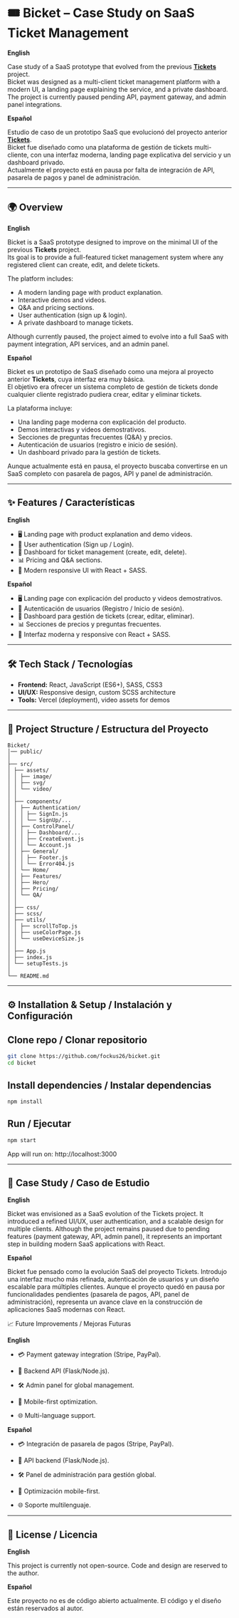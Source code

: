 # 🎟️ Bicket – Case Study on SaaS Ticket Management

**English**

Case study of a SaaS prototype that evolved from the previous [**Tickets**](https://github.com/Fockus26/Tickets) project.  
Bicket was designed as a multi-client ticket management platform with a modern UI, a landing page explaining the service, and a private dashboard.  
The project is currently paused pending API, payment gateway, and admin panel integrations.  

**Español**

Estudio de caso de un prototipo SaaS que evolucionó del proyecto anterior [**Tickets**](https://github.com/Fockus26/Tickets).  
Bicket fue diseñado como una plataforma de gestión de tickets multi-cliente, con una interfaz moderna, landing page explicativa del servicio y un dashboard privado.  
Actualmente el proyecto está en pausa por falta de integración de API, pasarela de pagos y panel de administración.

---

## 🌍 Overview

**English**

Bicket is a SaaS prototype designed to improve on the minimal UI of the previous **Tickets** project.  
Its goal is to provide a full-featured ticket management system where any registered client can create, edit, and delete tickets.  

The platform includes:  
- A modern landing page with product explanation.  
- Interactive demos and videos.  
- Q&A and pricing sections.  
- User authentication (sign up & login).  
- A private dashboard to manage tickets.  

Although currently paused, the project aimed to evolve into a full SaaS with payment integration, API services, and an admin panel.

**Español**

Bicket es un prototipo de SaaS diseñado como una mejora al proyecto anterior **Tickets**, cuya interfaz era muy básica.  
El objetivo era ofrecer un sistema completo de gestión de tickets donde cualquier cliente registrado pudiera crear, editar y eliminar tickets.  

La plataforma incluye:  
- Una landing page moderna con explicación del producto.  
- Demos interactivas y videos demostrativos.  
- Secciones de preguntas frecuentes (Q&A) y precios.  
- Autenticación de usuarios (registro e inicio de sesión).  
- Un dashboard privado para la gestión de tickets.  

Aunque actualmente está en pausa, el proyecto buscaba convertirse en un SaaS completo con pasarela de pagos, API y panel de administración.

---

## ✨ Features / Características

**English**
- 🖥️ Landing page with product explanation and demo videos.  
- 🔐 User authentication (Sign up / Login).  
- 📂 Dashboard for ticket management (create, edit, delete).  
- 📊 Pricing and Q&A sections.  
- 🎨 Modern responsive UI with React + SASS.  

**Español**
- 🖥️ Landing page con explicación del producto y videos demostrativos.  
- 🔐 Autenticación de usuarios (Registro / Inicio de sesión).  
- 📂 Dashboard para gestión de tickets (crear, editar, eliminar).  
- 📊 Secciones de precios y preguntas frecuentes.  
- 🎨 Interfaz moderna y responsive con React + SASS.  

---

## 🛠️ Tech Stack / Tecnologías

- **Frontend:** React, JavaScript (ES6+), SASS, CSS3  
- **UI/UX:** Responsive design, custom SCSS architecture  
- **Tools:** Vercel (deployment), video assets for demos  

---

## 📂 Project Structure / Estructura del Proyecto

```text
Bicket/
│── public/
│
├── src/
│ ├── assets/
│ │ ├── image/
│ │ ├── svg/
│ │ └── video/
│ │
│ ├── components/
│ │ ├── Authentication/
│ │ │ ├── SignIn.js
│ │ │ └── SignUp/...
│ │ ├── ControlPanel/
│ │ │ ├── Dashboard/...
│ │ │ ├── CreateEvent.js
│ │ │ └── Account.js
│ │ ├── General/
│ │ │ ├── Footer.js
│ │ │ └── Error404.js
│ │ └── Home/
│ │ ├── Features/
│ │ ├── Hero/
│ │ ├── Pricing/
│ │ └── QA/
│ │
│ ├── css/
│ ├── scss/
│ ├── utils/
│ │ ├── scrollToTop.js
│ │ ├── useColorPage.js
│ │ └── useDeviceSize.js
│ │
│ ├── App.js
│ ├── index.js
│ └── setupTests.js
│
└── README.md
```

---

## ⚙️ Installation & Setup / Instalación y Configuración

## Clone repo / Clonar repositorio
```bash
git clone https://github.com/fockus26/bicket.git
cd bicket
```

## Install dependencies / Instalar dependencias
```bash
npm install
```

## Run / Ejecutar
```bash
npm start
```

App will run on: http://localhost:3000

---

## 📖 Case Study / Caso de Estudio

**English**

Bicket was envisioned as a SaaS evolution of the Tickets project.
It introduced a refined UI/UX, user authentication, and a scalable design for multiple clients.
Although the project remains paused due to pending features (payment gateway, API, admin panel), it represents an important step in building modern SaaS applications with React.

**Español**

Bicket fue pensado como la evolución SaaS del proyecto Tickets.
Introdujo una interfaz mucho más refinada, autenticación de usuarios y un diseño escalable para múltiples clientes.
Aunque el proyecto quedó en pausa por funcionalidades pendientes (pasarela de pagos, API, panel de administración), representa un avance clave en la construcción de aplicaciones SaaS modernas con React.

📈 Future Improvements / Mejoras Futuras

**English**

- 💳 Payment gateway integration (Stripe, PayPal).

- 🔌 Backend API (Flask/Node.js).

- 🛠️ Admin panel for global management.

- 📱 Mobile-first optimization.

- 🌐 Multi-language support.

**Español**

- 💳 Integración de pasarela de pagos (Stripe, PayPal).

- 🔌 API backend (Flask/Node.js).

- 🛠️ Panel de administración para gestión global.

- 📱 Optimización mobile-first.

- 🌐 Soporte multilenguaje.

---

## 📜 License / Licencia

**English**

This project is currently not open-source.
Code and design are reserved to the author.

**Español**

Este proyecto no es de código abierto actualmente.
El código y el diseño están reservados al autor.
